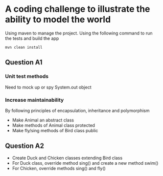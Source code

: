 # A coding challenge to illustrate the ability to model the world
Using maven to manage the project. Using the following command to run the tests and build the app
```
mvn clean install
```
## Question A1
### Unit test methods
Need to mock up or spy System.out object
### Increase maintainability
By following principles of encapsulation, inheritance and polymorphism
- Make Animal an abstract class
- Make methods of Animal class protected
- Make fly/sing methods of Bird class public
## Question A2
- Create Duck and Chicken classes extending Bird class
- For Duck class, override method sing() and create a new method swim()
- For Chicken, override methods sing() and fly()


